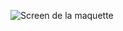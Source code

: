 ![Screen de la maquette](https://dimitrih.promo-42.codeur.online/portfolio/img/flappy-dragonball.png)
